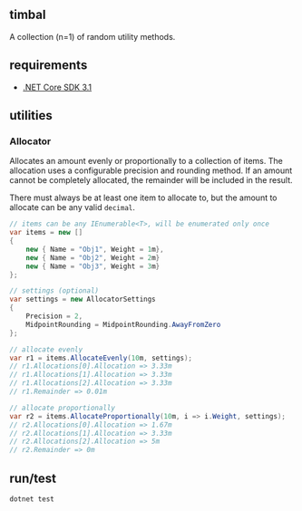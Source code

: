 ## timbal
A collection (n=1) of random utility methods.

## requirements
- [.NET Core SDK 3.1](https://dotnet.microsoft.com/download)

## utilities
### Allocator
Allocates an amount evenly or proportionally to a collection of items.
The allocation uses a configurable precision and rounding method.
If an amount cannot be completely allocated, the remainder will be included in the result.

There must always be at least one item to allocate to, but the amount to allocate can be any valid `decimal`.

```csharp
// items can be any IEnumerable<T>, will be enumerated only once
var items = new []
{
    new { Name = "Obj1", Weight = 1m},
    new { Name = "Obj2", Weight = 2m}
    new { Name = "Obj3", Weight = 3m}
};

// settings (optional)
var settings = new AllocatorSettings
{
    Precision = 2,
    MidpointRounding = MidpointRounding.AwayFromZero
};

// allocate evenly
var r1 = items.AllocateEvenly(10m, settings);
// r1.Allocations[0].Allocation => 3.33m
// r1.Allocations[1].Allocation => 3.33m
// r1.Allocations[2].Allocation => 3.33m
// r1.Remainder => 0.01m

// allocate proportionally
var r2 = items.AllocateProportionally(10m, i => i.Weight, settings);
// r2.Allocations[0].Allocation => 1.67m
// r2.Allocations[1].Allocation => 3.33m
// r2.Allocations[2].Allocation => 5m
// r2.Remainder => 0m
```

## run/test
```sh
dotnet test
```